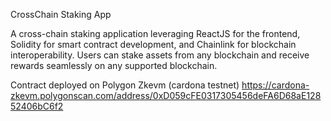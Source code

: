 CrossChain Staking App


A cross-chain staking application leveraging ReactJS for the frontend, Solidity for smart contract development, and Chainlink for blockchain interoperability. Users can stake assets from any blockchain and receive rewards seamlessly on any supported blockchain.


Contract deployed on Polygon Zkevm (cardona testnet)
https://cardona-zkevm.polygonscan.com/address/0xD059cFE0317305456deFA6D68aE12852406bC6f2
